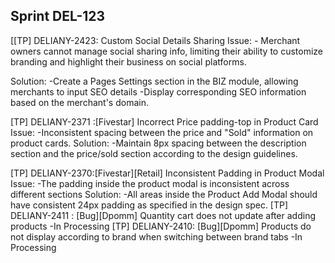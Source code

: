 ## Sprint DEL-123
[[TP] DELIANY-2423: Custom Social Details Sharing
Issue:
    - Merchant owners cannot manage social sharing info, limiting their ability to customize branding and highlight their business on social platforms.

Solution:
    -Create a Pages Settings section in the BIZ module, allowing merchants to input SEO details
    -Display corresponding SEO information based on the merchant's domain.


[TP] DELIANY-2371 :[Fivestar] Incorrect Price padding-top in Product Card
Issue:
    -Inconsistent spacing between the price and "Sold" information on product cards.
Solution:
    -Maintain 8px spacing between the description section and the price/sold section according to the design guidelines.


[TP] DELIANY-2370:[Fivestar][Retail] Inconsistent Padding in Product Modal
Issue:
    -The padding inside the product modal is inconsistent across different sections
Solution:
    -All areas inside the Product Add Modal should have consistent 24px padding as specified in the design spec.
[TP] DELIANY-2411 : [Bug][Dpomm] Quantity cart does not update after adding products
    -In Processing
[TP] DELIANY-2410: [Bug][Dpomm] Products do not display according to brand when switching between brand tabs
    -In Processing




